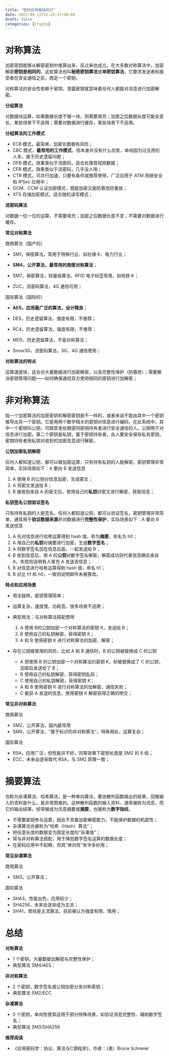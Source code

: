 ```yaml
---
title: "密码应用基础知识"
date: 2021-09-12T22:25:17+08:00
draft: false
categories: [crypto]
---
```


# 对称算法

加密密钥能够从解密密钥中推算出来，反过来也成立。在大多数对称算法中，加密解密**密钥是相同的**。这些算法也叫**秘密密钥算法**或**单密钥算法**，它要求发送者和接受者在安全通信之前，商定一个密钥。

对称算法的安全性依赖于密钥，泄露密钥就意味着任何人都能对消息进行加密解密。

**分组算法**

对数据块运算，如果数据长度不够一块，则需要填充；加密之后数据长度可能会变长，某些场景下不适用；需要对数据进行缓存，某些场景下不适用。

**分组算法的工作模式**

- ECB 模式，最简单，加密长数据有风险；
- CBC 模式，**最常用的工作模式**，但本身并没有什么优势，单纯因为过去用的人多，属于历史遗留问题；
- OFB 模式，效果类似于流密码，适合处理音视频数据；
- CFB 模式，效果类似于流密码，几乎没人用；
- CTR 模式，可并行加速，只要有条件就推荐使用，广泛应用于 ATM 网络安全和 IPSec 应用中；
- GCM、CCM 认证加密模式，既能加密又能防篡改防重放；
- XTS 存储加密模式，适合随机读写模式；

<!--more-->

**流密码算法**

对数据一位一位的运算，不需要填充；加密之后数据长度不变；不需要对数据进行缓存。

**常见对称算法**

商用算法（国产的）

- SM1，保密算法，常用于特殊行业，如社保卡、电力行业；

- **SM4，公开算法，最常用的商密对称算法**；

- SM7，保密算法，轻量级算法，RFID 电子标签常用，如地铁卡；

- ZUC，流密码算法，4G 通信可用；

国际算法（国际的）

- **AES，应用最广泛的算法，设计精良**；

- DES，历史遗留算法，强度有限，不推荐；

- RC4，历史遗留算法，强度有限，不推荐；

- MD5，历史遗留算法，不是对称算法；

- Snow3G，流密码算法，3G、4G 通信使用；

**对称算法的特点**

运算速度快，适合对大量数据进行加密解密，以及完整性保护（防篡改）；需要解决密钥管理问题——如何确保通信双方使用相同的密钥进行加解密；

# 非对称算法

指一个加密算法的加密密钥和解密密钥是不一样的，或者来说不能由其中一个密钥推导出另一个密钥。它是用两个数学相关的密钥对信息进行编码，在此系统中，其中一个密钥叫公钥，可随意发给期望同密钥持有者进行安全通信的人。公钥用于对信息进行加密。第二个密钥是私钥，属于密钥持有者，此人要安全保存私有密钥。密钥持有者用私钥对收到的加密信息进行解密。

**公钥加密私钥解密**

任何人都知道公钥，都可以做加密运算，只有持有私钥的人能解密，密钥管理非常简单，实际场景如下：A 要向 B 发送信息

1. A 使用 B 的公钥对信息加密，生成密文；
2. A 将密文发送给 B；
3. B 接收到来自 A 的密文后，使用自己的**私钥**对密文进行解密，获取信息；

**私钥签名公钥验证签名**

只有持有私钥的人能签名，任何人都知道公钥，都可以验证签名，密钥管理非常简单，通常用于**验证数据来源**并对数据进行**完整性保护**，实际场景如下：A 要向 B 发送信息

1. A 先对信息进行哈希运算得到 hash 值，称为**摘要**，命名为 h0；
2. A 用自己的**私钥**对摘要进行加密，生成**数字签名**；
3. A 将数字签名加在信息后面，一起发送给 B；
4. B 收到信息后，用 A 的**公钥**对数字签名解密，解密成功则代表信息确实来自 A，失败则说明有人冒充 A 发送该信息；
5. B 对信息进行哈希运算得到 hash 值，命名 h1；
6. B 对比 h1 和 h0，一致则说明邮件未被篡改。

**特点和应用场景**

- 用法独特，密钥管理简单；

- 运算复杂，速度慢，功耗高，很多场景不适用；

- 典型用法：与对称算法搭配使用
  1. A 使用 B的公钥加密一个对称算法的密钥 K，发送给 B；
  2. B 使用自己的私钥解密，获得密钥 K；
  3. A 和 B 使用密钥 K 进行对称算法的加密、解密；

- 存在公钥被冒用的风险，比如 A 和 B 通信时，B 的公钥被替换成 C 的公钥
  - A 想使用 B 的公钥加密一个对称算法的密钥 K，却被替换成了 C 的公钥，加密后发送给了 B；
  - B 使用自己的私钥解密，获得密钥乱码；
  - C 使用自己的私钥解密，获得密钥 K；
  - A 和 B 使用密钥 K 进行对称算法的加解密，通信失败；
  - C 截获 A 发送的信息，使用密钥 K 解密获得正确的明文；

**常见非对称算法**

商用算法

- SM2，公开算法，国内最常用
- SM9，公开算法，“基于标识的非对称算法”，特殊用处，运算复杂；

国际算法

- RSA，应用广泛，但性能并不好，同等效果下密钥长度是 SM2 的 8 倍；
- ECC，未来会逐渐取代 RSA，与 SM2 原理一致；

# 摘要算法

也称为杂凑算法、哈希算法，是一种单向算法，要由散列函数输出的结果，回推输入的资料是什么，是非常困难的。这种散列函数的输入资料，通常被称为讯息，而它的输出结果，经常被成为讯息摘要或**摘要**，也被称为**数字指纹**。

- 不需要密钥参与运算，因此不具备加密解密能力，不能保护数据的机密性；
- 杂凑算法也被称为“哈希（Hash）算法”；
- 把任意长度的数据变为固定长度的“杂凑值”；
- 常与非对称算法搭配，用于降低数字签名运算的数据长度；
- 在密码应用中不起眼，但其“单向性”有许多妙用；

**常见杂凑算法**

商用算法

- SM3，公开算法；

国际算法

- SHA3，性能出色，应用较少；
- SHA256，未来会逐渐成为主流；
- SHA1，曾经是主流算法，目前被认为强度有限，慎用；

# 总结

**对称算法**

- 1 个密钥，大量数据加解密与完整性保护；
- 典型算法 SM4/AES；

**非对称算法**

- 2 个密钥，数字签名或公钥加密分发对称密钥；
- 典型算法 SM2/ECC

**杂凑算法**

- 0 个密钥，单向性使其适用于部分特殊场景，如验证消息完整性、辅助数字签名；
- 典型算法 SM3/SHA256

**推荐阅读**

- 《应用密码学：协议、算法与C源程序》，作者：（美）Bruce Schneier
